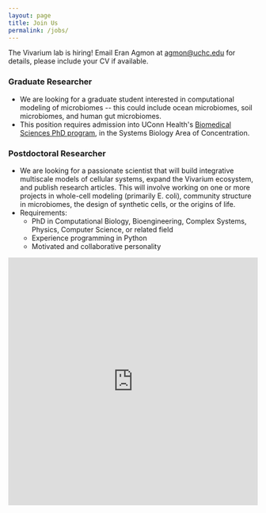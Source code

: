 ```yaml
---
layout: page
title: Join Us
permalink: /jobs/
---
```


The Vivarium lab is hiring! Email Eran Agmon at [agmon@uchc.edu](mailto:agmon@uchc.edu) for details, please include your CV if available.  

### Graduate Researcher
- We are looking for a graduate student interested in computational modeling of microbiomes -- this could include ocean 
microbiomes, soil microbiomes, and human gut microbiomes.
- This position requires admission into UConn Health's [Biomedical Sciences PhD program](https://health.uconn.edu/graduate-school/academics/programs/ph-d-biomedical-science/), in the Systems Biology Area of Concentration.

### Postdoctoral Researcher
- We are looking for a passionate scientist that will build integrative multiscale models of cellular systems, expand 
the Vivarium ecosystem, and publish research articles. This will involve working on one or more projects in whole-cell 
modeling (primarily E. coli), community structure in microbiomes, the design of synthetic cells, or the origins of life. 
- Requirements:
    - PhD in Computational Biology, Bioengineering, Complex Systems, Physics, Computer Science, or related field
    - Experience programming in Python
    - Motivated and collaborative personality
  
<iframe src="https://docs.google.com/viewer?url=https://raw.githubusercontent.com/eagmon/eagmon.github.io/master/files/Postdoc_Agmon_lab.pdf&embedded=true" style="width:100%; height:500px;" frameborder="0">This browser does not support PDFs. Please download the PDF to view it: <a href="https://raw.githubusercontent.com/eagmon/eagmon.github.io/master/files/Postdoc_Agmon_lab.pdf">Download PDF</a>.</iframe>
